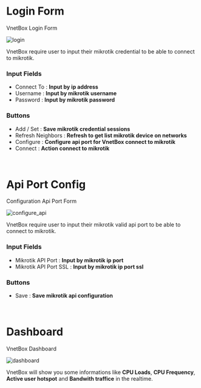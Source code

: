 # Login Form
VnetBox Login Form

![login](https://github.com/RismanAfyandi/VNETBOX/assets/12500895/ba9752e4-d1f0-447c-abf3-944c88a7b8cf)

VnetBox require user to input their mikrotik credential to be able to connect to mikrotik.

<h3>Input Fields</h3>
<ul>
  <li>
    Connect To : <b>Input by ip address</b>
  </li>
  <li>
    Username : <b>Input by mikrotik username</b>
  </li>
  <li>
    Password : <b>Input by mikrotik password</b>
  </li>
</ul>

<h3>Buttons</h3>
<ul>
  <li>
    Add / Set : <b>Save mikrotik credential sessions</b>
  </li>
  <li>
    Refresh Neighbors : <b>Refresh to get list mikrotik device on networks</b>
  </li>
  <li>
    Configure : <b>Configure api port for VnetBox connect to mikrotik</b>
  </li>
  <li>
    Connect : <b>Action connect to mikrotik</b>
  </li>
</ul>

<br>

# Api Port Config
Configuration Api Port Form

![configure_api](https://github.com/RismanAfyandi/VNETBOX/assets/12500895/21e1cdb4-9008-435a-81cc-847519e6f656)

VnetBox require user to input their mikrotik valid api port to be able to connect to mikrotik.

<h3>Input Fields</h3>
<ul>
  <li>
    Mikrotik API Port : <b>Input by mikrotik ip port</b>
  </li>
  <li>
    Mikrotik API Port SSL : <b>Input by mikrotik ip port ssl</b>
  </li>
</ul>

<h3>Buttons</h3>
<ul>
  <li>
    Save : <b>Save mikrotik api configuration</b>
  </li>
</ul>

<br>

# Dashboard
VnetBox Dashboard

![dashboard](https://github.com/RismanAfyandi/VNETBOX/assets/12500895/1db739d3-bf00-4f04-99ac-02df7b1b9e93)

VnetBox will show you some informations like <b>CPU Loads</b>, <b>CPU Frequency</b>, <b>Active user hotspot</b> and <b>Bandwith traffice</b> in the realtime.

